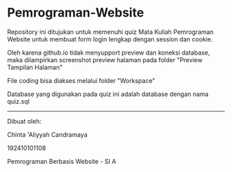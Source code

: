 # Pemrograman-Website

Repository ini ditujukan untuk memenuhi quiz Mata Kuliah Pemrograman Website untuk membuat form login lengkap dengan session dan cookie.

Oleh karena github.io tidak menyupport preview dan koneksi database, maka dilampirkan screenshot preview halaman pada folder "Preview Tampilan Halaman"

File coding bisa diakses melalui folder "Workspace"

Database yang digunakan pada quiz ini adalah database dengan nama quiz.sql

--------------------------

Dibuat oleh:

Chinta 'Aliyyah Candramaya 

192410101108

Pemrograman Berbasis Website - SI A
